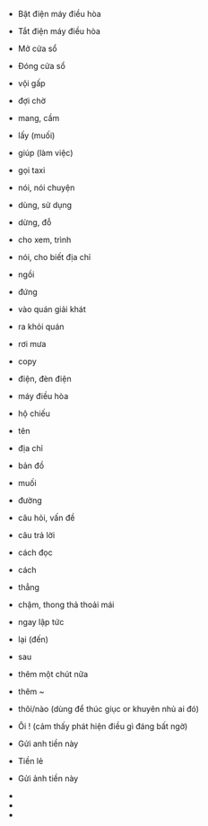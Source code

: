 - Bật điện máy điều hòa
- Tắt điện máy điều hòa
- Mở cửa sổ
- Đóng cửa sổ
- vội gấp
- đợi chờ
- mang, cầm
- lấy (muối)
- giúp (làm việc)
- gọi taxi
- nói, nói chuyện
- dùng, sử dụng
- dừng, đỗ
- cho xem, trình
- nói, cho biết địa chỉ
- ngồi
- đứng
- vào quán giải khát
- ra khỏi quán
- rơi mưa
- copy
- điện, đèn điện
- máy điều hòa
- hộ chiếu
- tên
- địa chỉ
- bản đồ
- muối
- đường
- câu hỏi, vấn đề
- câu trả lời
- cách đọc
- cách
- thẳng
- chậm, thong thả thoải mái
- ngay lập tức
- lại (đến)
- sau
- thêm một chút nữa
- thêm ~
- thôi/nào (dùng để thúc giục or khuyên nhủ ai đó)
- Ôi ! (cảm thấy phát hiện điều gì đáng bất ngờ)
- Gửi anh tiền này
- Tiền lẻ
- Gửi ảnh tiền này 
- 

- 
- 

